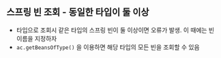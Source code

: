 ## 스프링 빈 조회 - 동일한 타입이 둘 이상
- 타입으로 조회시 같은 타입의 스프링 빈이 둘 이상이면 오류가 발생. 이 때에는 빈 이름을 지정하자
- ``ac.getBeansOfType()`` 을 이용하면 해당 타입의 모든 빈을 조회할 수 있음

